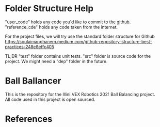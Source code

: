 # Folder Structure Help
"user_code" holds any code you'd like to commit to the github.
"reference_cde" holds any code taken from the internet.

For the project files, we will try use the standard folder structure for Github
https://soulaimanghanem.medium.com/github-repository-structure-best-practices-248e6effc405

TL;DR
"test" folder contains unit tests.
"src" folder is source code for the project. We might need a "dep" folder in the future.

# Ball Ballancer

This is the repository for the Illini VEX Robotics 2021 Ball Balancing project. All code used in this project is open sourced.

# References
